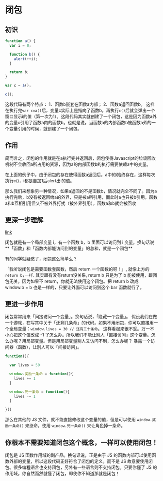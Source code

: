 # 闭包

## 初识

```javascript
function a() {
  var i = 0;

  function b() {
    alert(++i);
  }

  return b;
}

var c = a();

c();
```

这段代码有两个特点：
1、函数b嵌套在函数a内部；
2、函数a返回函数b。
这样在执行完`var c=a()`后，变量c实际上是指向了函数b，再执行`c()`后就会弹出一个窗口显示i的值（第一次为1）。这段代码其实就创建了一个闭包，这是因为函数a外的变量c引用了函数a内的函数b。也就是说，当函数a的内部函数b被函数a外的一个变量引用的时候，就创建了一个闭包。

## 作用

简而言之，闭包的作用就是在a执行完并返回后，闭包使得Javascript的垃圾回收机制不会收回a所占用的资源，因为a的内部函数b的执行需要依赖a中的变量。

在上面的例子中，由于闭包的存在使得函数a返回后，a中的i始终存在，这样每次执行c()，i都是自加1后alert出i的值。

那么我们来想象另一种情况，如果a返回的不是函数b，情况就完全不同了。因为a执行完后，b没有被返回给a的外界，只是被a所引用，而此时a也只被b引用，函数a和b互相引用但又不被外界打扰（被外界引用），函数a和b就会被回收

## 更深一步理解

[link](https://zhuanlan.zhihu.com/p/22486908)

闭包就是有一个局部变量 i，有一个函数 b，b 里面可以访问到 i 变量。换句话说**「函数」和「函数内部能访问到的变量」的总和，就是一个闭包**

有的同学就疑惑了，闭包这么简单么？

「我听说闭包是需要函数套函数，然后 return 一个函数的呀！」, 就像上方的`return b;`一样. 其实跟有没有return没关系, return b 只是为了 b 能被使用，跟闭包无关。因为如果不 return，你就无法使用这个闭包。把 return b 改成 window.b = b 也是一样的，只要让外面可以访问到这个 bar 函数就行了。

## 更进一步作用

闭包常常用来「间接访问一个变量」。换句话说，「隐藏一个变量」。 假设我们在做一个游戏，在写其中关于「还剩几条命」的代码。如果不用闭包，你可以直接用一个全局变量：`window.lives = 30 // 还有三十条命`。 这样看起来很不妥。万一不小心把这个值改成 -1 了怎么办。所以我们不能让别人「直接访问」这个变量。怎么办呢？用局部变量。但是用局部变量别人又访问不到，怎么办呢？ 暴露一个访问器（函数），让别人可以「间接访问」。

```javascript
function(){

  var lives = 50

  window.奖励一条命 = function(){
    lives += 1
  }

  window.死一条命 = function(){
    lives -= 1
  }

}()
```

那么在其他的 JS 文件，就不能直接修改这个变量的值，但是可以使用 `window.奖励一条命()` 来涨命，使用 `window.死一条命()` 来让角色掉一条命。

## 你根本不需要知道闭包这个概念，一样可以使用闭包！

闭包是 JS 函数作用域的副产品。换句话说，正是由于 JS 的函数内部可以使用函数外部的变量，所以这段代码正好符合了闭包的定义。而不是 JS 故意要使用闭包。很多编程语言也支持闭包，另外有一些语言则不支持闭包。只要你懂了 JS 的作用域，你自然而然就懂了闭包，即使你不知道那就是闭包！


